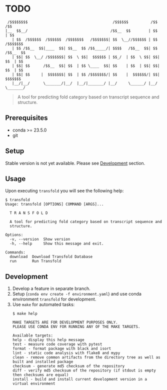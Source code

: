 # TODO

```
 /$$$$$$$$                                      /$$$$$$          /$$       /$$
|__  $$__/                                     /$$__  $$        | $$      | $$
   | $$  /$$$$$$  /$$$$$$  /$$$$$$$   /$$$$$$$| $$  \__//$$$$$$ | $$  /$$$$$$$
   | $$ /$$__  $$|____  $$| $$__  $$ /$$_____/| $$$$   /$$__  $$| $$ /$$__  $$
   | $$| $$  \__/ /$$$$$$$| $$  \ $$|  $$$$$$ | $$_/  | $$  \ $$| $$| $$  | $$
   | $$| $$      /$$__  $$| $$  | $$ \____  $$| $$    | $$  | $$| $$| $$  | $$
   | $$| $$     |  $$$$$$$| $$  | $$ /$$$$$$$/| $$    |  $$$$$$/| $$|  $$$$$$$
   |__/|__/      \_______/|__/  |__/|_______/ |__/     \______/ |__/ \_______/
```
> A tool for predicting fold category based on transcript sequence and structure.

## Prerequisites

- conda >= 23.5.0
- git

## Setup

Stable version is not yet available. Please see [Development](#development) section.

## Usage

Upon executing `transfold` you will see the following help:

```
$ transfold
Usage: transfold [OPTIONS] COMMAND [ARGS]...

  T R A N S F O L D

  A tool for predicting fold category based on transcript sequence and
  structure.

Options:
  -v, --version  Show version
  -h, --help     Show this message and exit.

Commands:
  download  Download Transfold Database
  run       Run Transfold

```

## Development

1. Develop a feature in separate branch.
2. Setup (`conda env create -f environment.yaml`) and use conda environment `transfold` for development.
3. Use `make` for automated tasks:
   ```
   $ make help

   MAKE TARGETS ARE FOR DEVELOPMENT PURPOSES ONLY.
   PLEASE USE CONDA ENV FOR RUNNING ANY OF THE MAKE TARGETS.

   Available targets:
   help - display this help message
   test - measure code coverage with pytest
   format - format package with black and isort
   lint - static code analysis with flake8 and mypy
   clean - remove common artifacts from the directory tree as well as built and installed package
   checksum - generate md5 checksum of the repository
   diff - verify md5 checksum of the repository (if stdout is empty then checksums are equal)
   install - build and install current development version in a virtual environment
   ```
